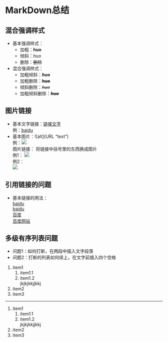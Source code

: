 # MarkDown总结  
## 混合强调样式
- 基本强调样式：
  - 加粗：**huo**
  - 倾斜：*huo*
  - 删除：~~删除~~    
- 混合强调样式：
  - 加粗倾斜：***huo***
  - 加粗删除：~~**huo**~~
  - 倾斜删除：~~*huo*~~
  - 加粗倾斜删除：~~***huo***~~  
## 图片链接 
- 基本文字链接：[链接文字](URL)  
例：[baidu](http://www.baidu.com)  
- 基本图片：![alt](URL “text”)  
例：![](https://www.baidu.com/img/bd_logo1.png)  
图片链接：  将链接中括号里的东西换成图片  
例1：
[![](https://www.baidu.com/img/bd_logo1.png) ][baidu]  
例2：  
[![][baidu_logo]][baidu] 

## 引用链接的问题  
- 基本链接的用法：  
[baidu](http://www.baidu.com)  
[baidu]    
[百度][baidu]  
[百度网站][baidu]

## 多级有序列表问题  
- 问题1：如何打断，在两段中插入文字段落
- 问题2：打断的列表如何续上，在文字前插入四个空格
1. item1
    1. item1.1
    2. item1.2      
jkjkjkkjjkkj    
2. item2  
3. item3
 ---   
1. item1
    1. item1.1
    2. item1.2       
    jkjkjkkjjkkj    
2. item2  
3. item3
<!--以下是本文中要用到的链接 -->
[baidu]:http://www.baidu.com
[baidu_logo]:https://www.baidu.com/img/bd_logo1.png
